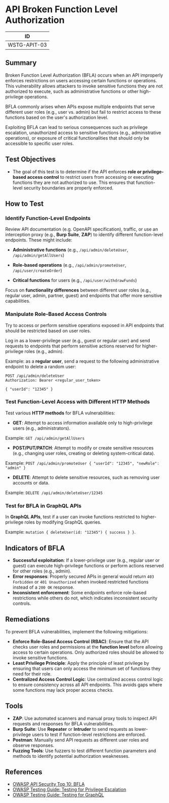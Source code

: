 # API Broken Function Level Authorization

|ID          |
|------------|
|WSTG-APIT-03|

## Summary

Broken Function Level Authorization (BFLA) occurs when an API improperly enforces restrictions on users accessing certain functions or operations. This vulnerability allows attackers to invoke sensitive functions they are not authorized to execute, such as administrative functions or other high-privilege operations.

BFLA commonly arises when APIs expose multiple endpoints that serve different user roles (e.g., user vs. admin) but fail to restrict access to these functions based on the user's authorization level.

Exploiting BFLA can lead to serious consequences such as privilege escalation, unauthorized access to sensitive functions (e.g., administrative operations), or exposure of critical functionalities that should only be accessible to specific user roles.

## Test Objectives

- The goal of this test is to determine if the API enforces **role or privilege-based access control** to restrict users from accessing or executing functions they are not authorized to use. This ensures that function-level security boundaries are properly enforced.

## How to Test

### Identify Function-Level Endpoints

Review API documentation (e.g. OpenAPI specification), traffic, or use an interception proxy (e.g., **Burp Suite**, **ZAP**) to identify different function-level endpoints. These might include:
  
- **Administrative functions** (e.g., `/api/admin/deleteUser`, `/api/admin/getAllUsers`)

- **Role-based operations** (e.g., `/api/admin/promoteUser`, `/api/user/createOrder`)

- **Critical functions** for users (e.g., `/api/user/withdrawFunds`)

Focus on **functionality differences** between different user roles (e.g., regular user, admin, partner, guest) and endpoints that offer more sensitive capabilities.

### Manipulate Role-Based Access Controls

Try to access or perform sensitive operations exposed in API endpoints that should be restricted based on user roles.

Log in as a lower-privilege user (e.g., guest or regular user) and send requests to endpoints that perform sensitive actions reserved for higher-privilege roles (e.g., admin).

Example: as a **regular user**, send a request to the following administrative endpoint to delete a random user:

```http
POST /api/admin/deleteUser
Authorization: Bearer <regular_user_token>

{ "userId": "12345" }
```

### Test Function-Level Access with Different HTTP Methods

Test various **HTTP methods** for BFLA vulnerabilities:

- **GET**: Attempt to access information available only to high-privilege users (e.g., administrators).

Example: `GET /api/admin/getAllUsers`

- **POST/PUT/PATCH**: Attempt to modify or create sensitive resources (e.g., changing user roles, creating or deleting system-critical data).

Example: `POST /api/admin/promoteUser { "userId": "12345", "newRole": "admin" }`

- **DELETE**: Attempt to delete sensitive resources, such as removing user accounts or data.

Example: `DELETE /api/admin/deleteUser/12345`

### Test for BFLA in GraphQL APIs

In **GraphQL APIs**, test if a user can invoke functions restricted to higher-privilege roles by modifying GraphQL queries.

Example: `mutation { deleteUser(id: "12345") { success } }`.

## Indicators of BFLA

- **Successful exploitation**: If a lower-privilege user (e.g., regular user or guest) can execute high-privilege functions or perform actions reserved for other roles (e.g., admin).
- **Error responses**: Properly secured APIs in general would return `403 Forbidden` or `401 Unauthorized` when invoked restricted functions instead of a `200 OK` response.
- **Inconsistent enforcement**: Some endpoints enforce role-based restrictions while others do not, which indicates inconsistent security controls.

## Remediations

To prevent BFLA vulnerabilities, implement the following mitigations:

- **Enforce Role-Based Access Control (RBAC)**: Ensure that the API checks user roles and permissions at the **function level** before allowing access to certain operations. Only authorized roles should be allowed to invoke sensitive functions.
- **Least Privilege Principle**: Apply the principle of least privilege by ensuring that users can only access the minimum set of functions they need for their role.
- **Centralized Access Control Logic**: Use centralized access control logic to ensure consistency across all API endpoints. This avoids gaps where some functions may lack proper access checks.

## Tools

- **ZAP**: Use automated scanners and manual proxy tools to inspect API requests and responses for BFLA vulnerabilities.
- **Burp Suite**: Use **Repeater** or **Intruder** to send requests as lower-privilege users to test if function-level restrictions are enforced.
- **Postman**: Manually send API requests as different user roles and observe responses.
- **Fuzzing Tools**: Use fuzzers to test different function parameters and methods to identify potential authorization weaknesses.

## References

- [OWASP API Security Top 10: BFLA](https://owasp.org/API-Security/editions/2023/en/0xa5-broken-function-level-authorization/)
- [OWASP Testing Guide: Testing for Privilege Escalation](https://owasp.org/www-project-web-security-testing-guide/stable/4-Web_Application_Security_Testing/05-Authorization_Testing/03-Testing_for_Privilege_Escalation)
- [OWASP Testing Guide: Testing for GraphQL](https://owasp.org/www-project-web-security-testing-guide/stable/4-Web_Application_Security_Testing/12-API_Testing/01-Testing_GraphQL)
